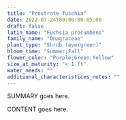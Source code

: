 ```yaml
---
title: "Prostrate fuschia"
date: 2022-07-24T00:00:00-05:00
draft: false
latin_name: "Fuchsia procumbens"
family_name: "Onagraceae"
plant_type: "Shrub (evergreen)"
bloom_time: "Summer;Fall"
flower_color: "Purple;Green;Yellow"
size_at_maturity: "< 1 ft"
water_needs: ""
additional_characteristices_notes: ""
---
```


SUMMARY goes here.

<!--more-->

CONTENT goes here.